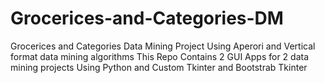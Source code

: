 # Grocerices-and-Categories-DM
Grocerices and Categories Data Mining Project Using Aperori and Vertical format data mining algorithms
This Repo Contains 2 GUI Apps for 2 data mining projects
Using Python and Custom Tkinter and Bootstrab Tkinter
